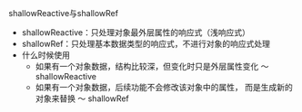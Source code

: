 shallowReactive与shallowRef
- shallowReactive：只处理对象最外层属性的响应式（浅响应式）
- shallowRef：只处理基本数据类型的响应式，不进行对象的响应式处理
- 什么时候使用
    - 如果有一个对象数据，结构比较深，但变化时只是外层属性变化 ～ shallowReactive
    - 如果有一个对象数据，后续功能不会修改该对象中的属性，
    而是生成新的对象来替换 ～ shallowRef
